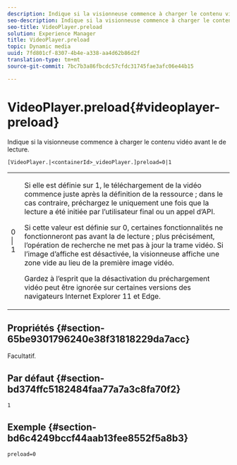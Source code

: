 ```yaml
---
description: Indique si la visionneuse commence à charger le contenu vidéo avant le  de lecture.
seo-description: Indique si la visionneuse commence à charger le contenu vidéo avant le  de lecture.
seo-title: VideoPlayer.preload
solution: Experience Manager
title: VideoPlayer.preload
topic: Dynamic media
uuid: 7fd801cf-8307-4b4e-a338-aa4d62b86d2f
translation-type: tm+mt
source-git-commit: 7bc7b3a86fbcdc57cfdc31745fae3afc06e44b15

---
```



# VideoPlayer.preload{#videoplayer-preload}

Indique si la visionneuse commence à charger le contenu vidéo avant le  de lecture.

`[VideoPlayer.|<containerId>_videoPlayer.]preload=0|1`

<table id="table_AE7AAFA9B4374E31B51D06511EB96401"> 
 <tbody> 
  <tr> 
   <td colname="col1"> <p> <span class="codeph"> 0 | 1 </span> </p> </td> 
   <td colname="col2"> <p> Si elle est définie sur <span class="codeph"> 1, </span> le téléchargement de la vidéo commence juste après la définition de la ressource ; dans le cas contraire, préchargez le uniquement une fois que la lecture a été initiée par l’utilisateur final ou un appel d’API. </p> <p>Si cette valeur est définie sur <span class="codeph"> 0, </span> certaines fonctionnalités ne fonctionneront pas avant la  de lecture ; plus précisément, l’opération de recherche ne met pas à jour la trame vidéo. Si l’image d’affiche est désactivée, la visionneuse affiche une zone vide au lieu de la première image vidéo. </p> <p>Gardez à l’esprit que la désactivation du préchargement vidéo peut être ignorée sur certaines versions des navigateurs Internet Explorer 11 et Edge. </p> </td> 
  </tr> 
 </tbody> 
</table>

## Propriétés {#section-65be9301796240e38f31818229da7acc}

Facultatif.

## Par défaut {#section-bd374ffc5182484faa77a7a3c8fa70f2}

`1`

## Exemple {#section-bd6c4249bccf44aab13fee8552f5a8b3}

`preload=0`
